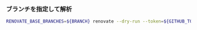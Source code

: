 ### ブランチを指定して解析

```bash
RENOVATE_BASE_BRANCHES=${BRANCH} renovate --dry-run --token=${GITHUB_TOKEN} --log-file=renovate.log ${GITHUB_ORG}/${REPOSITORY}
```
